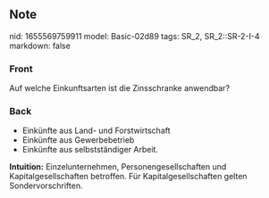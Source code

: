 ## Note
nid: 1655569759911
model: Basic-02d89
tags: SR_2, SR_2::SR-2-I-4
markdown: false

### Front
Auf welche Einkunftsarten ist die Zinsschranke anwendbar?

### Back
<ul>
  <li>Einkünfte aus Land- und Forstwirtschaft
  <li>Einkünfte aus Gewerbebetrieb
  <li>Einkünfte aus selbstständiger Arbeit.
</ul><b>Intuition:</b> Einzelunternehmen, Personengesellschaften
und Kapitalgesellschaften betroffen. Für Kapitalgesellschaften
gelten Sondervorschriften.
